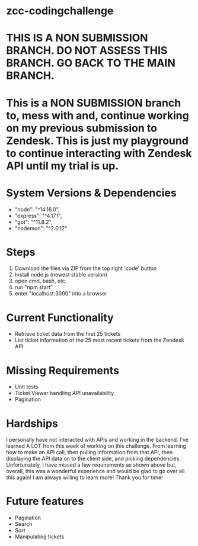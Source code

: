 # zcc-codingchallenge

**THIS IS A NON SUBMISSION BRANCH.** DO NOT ASSESS THIS BRANCH. GO BACK TO THE MAIN BRANCH.
===============================
This is a NON SUBMISSION branch to, mess with and, continue working on my previous submission to Zendesk. This is just my playground to continue interacting with Zendesk API until my trial is up.
===============================

System Versions & Dependencies
=========================
- "node": "^14.16.0",
- "express": "^4.17.1",
- "got": "^11.8.2",
- "nodemon": "^2.0.12"

Steps
======
1. Download the files via ZIP from the top right 'code' button
2. Install node.js (newest stable version)
3. open cmd, bash, etc.
4. run "npm start"
5. enter "localhost:3000" into a browser

Current Functionality
=====================
- Retrieve ticket data from the first 25 tickets
- List ticket information of the 25 most recent tickets from the Zendesk API

Missing Requirements
================
- Unit tests
- Ticket Viewer handling API unavailability
- Pagination

Hardships
=========
I personally have not interacted with APIs and working in the backend. I've learned A LOT from this week of working on this challenge. From learning how to make an API call, then pulling information from that API, then displaying the API data on to the client side, and picking dependencies. Unfortunately, I have missed a few requirements as shown above but, overall, this was a wonderful experience and would be glad to go over all this again! I am always willing to learn more! Thank you for time!

Future features
===============
- Pagination
- Search
- Sort
- Manipulating tickets
